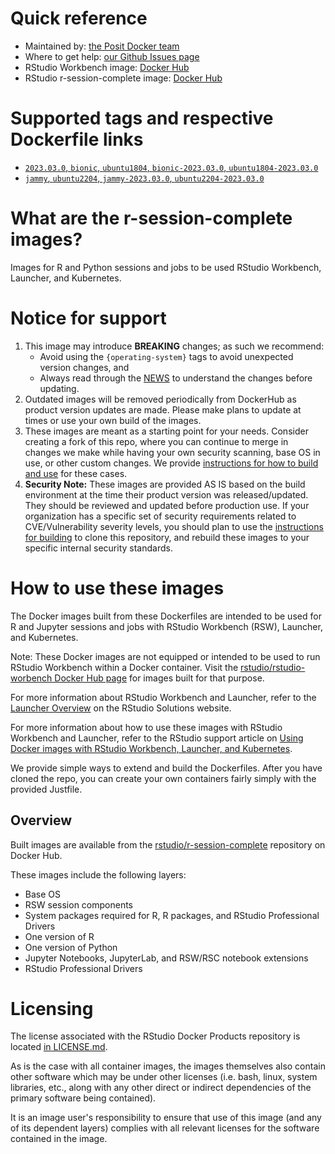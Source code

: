 # Quick reference

* Maintained by: [the Posit Docker team](https://github.com/rstudio/rstudio-docker-products)
* Where to get help: [our Github Issues page](https://github.com/rstudio/rstudio-docker-products/issues)
* RStudio Workbench image: [Docker Hub](https://hub.docker.com/r/rstudio/rstudio-workbench)
* RStudio r-session-complete image: [Docker Hub](https://hub.docker.com/r/rstudio/r-session-complete)

# Supported tags and respective Dockerfile links

* [`2023.03.0`, `bionic`, `ubuntu1804`, `bionic-2023.03.0`, `ubuntu1804-2023.03.0`](https://github.com/rstudio/rstudio-docker-products/blob/main/r-session-complete/Dockerfile.ubuntu1804)
* [`jammy`, `ubuntu2204`, `jammy-2023.03.0`, `ubuntu2204-2023.03.0`](https://github.com/rstudio/rstudio-docker-products/blob/main/r-session-complete/Dockerfile.ubuntu2204)

# What are the r-session-complete images?

Images for R and Python sessions and jobs to be used RStudio Workbench, Launcher, and Kubernetes.

# Notice for support 

1. This image may introduce **BREAKING** changes; as such we recommend:
   - Avoid using the `{operating-system}` tags to avoid unexpected version changes, and
   - Always read through the [NEWS](./NEWS.md) to understand the changes before updating.
1. Outdated images will be removed periodically from DockerHub as product version updates are made. Please make plans to
   update at times or use your own build of the images.
1. These images are meant as a starting point for your needs. Consider creating a fork of this repo, where you can
   continue to merge in changes we make while having your own security scanning, base OS in use, or other custom
   changes. We
   provide [instructions for how to build and use](#how-to-use-these-docker-images)
   for these cases.
1. **Security Note:** These images are provided AS IS based on the build environment at the time their product version was released/updated. They should be reviewed and updated before production use. If your organization has a specific set of security requirements related to CVE/Vulnerability severity levels, you should plan to use the [instructions for building](https://github.com/rstudio/rstudio-docker-products#instructions-for-building) to clone this repository, and rebuild these images to your specific internal security standards.

# How to use these images

The Docker images built from these Dockerfiles are intended to be used for R and
Jupyter sessions and jobs with RStudio Workbench (RSW), Launcher, and
Kubernetes.

Note: These Docker images are not equipped or intended to be used to run RStudio
Workbench within a Docker container. Visit the
[rstudio/rstudio-worbench Docker Hub page](https://hub.docker.com/r/rstudio/rstudio-workbench)
for images built for that purpose.

For more information about RStudio Workbench and Launcher, refer to the
[Launcher Overview](https://solutions.rstudio.com/launcher/overview/) on the
RStudio Solutions website.

For more information about how to use these images with RStudio Workbench and
Launcher, refer to the RStudio support article on [Using Docker images with
RStudio Workbench, Launcher, and
Kubernetes](https://support.rstudio.com/hc/en-us/articles/360019253393-Using-Docker-images-with-RStudio-Server-Pro-Launcher-and-Kubernetes).

We provide simple ways to extend and build the Dockerfiles. After you have cloned the repo, you can create your own 
containers fairly simply with the provided Justfile.

## Overview

Built images are available from the
[rstudio/r-session-complete](https://hub.docker.com/r/rstudio/r-session-complete)
repository on Docker Hub.

These images include the following layers:

* Base OS
* RSW session components
* System packages required for R, R packages, and RStudio Professional Drivers
* One version of R
* One version of Python
* Jupyter Notebooks, JupyterLab, and RSW/RSC notebook extensions
* RStudio Professional Drivers

# Licensing

The license associated with the RStudio Docker Products repository is located [in LICENSE.md](https://github.com/rstudio/rstudio-docker-products/blob/main/LICENSE.md).

As is the case with all container images, the images themselves also contain other software which may be under other
licenses (i.e. bash, linux, system libraries, etc., along with any other direct or indirect dependencies of the primary
software being contained).

It is an image user's responsibility to ensure that use of this image (and any of its dependent layers) complies with
all relevant licenses for the software contained in the image.
